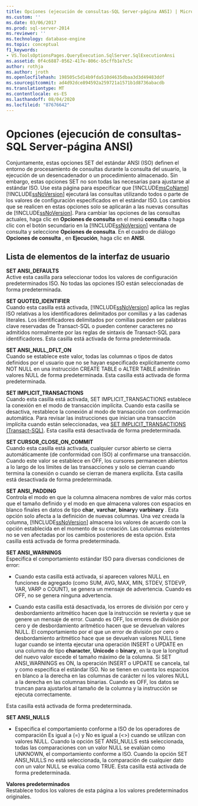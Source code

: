 ```yaml
---
title: Opciones (ejecución de consultas-SQL Server-página ANSI) | Microsoft Docs
ms.custom: ''
ms.date: 03/06/2017
ms.prod: sql-server-2014
ms.reviewer: ''
ms.technology: database-engine
ms.topic: conceptual
f1_keywords:
- VS.ToolsOptionsPages.QueryExecution.SqlServer.SqlExecutionAnsi
ms.assetid: 0f4c6887-0562-417e-806c-b5cffb1e7c5c
author: rothja
ms.author: jroth
ms.openlocfilehash: 198505c5d14b9fda510d4635dbaa3d3d49483ddf
ms.sourcegitcommit: ad4d92dce894592a259721a1571b1d8736abacdb
ms.translationtype: MT
ms.contentlocale: es-ES
ms.lasthandoff: 08/04/2020
ms.locfileid: "87676642"
---
```

# <a name="options-query-execution-sql-server-ansi-page"></a>Opciones (ejecución de consultas-SQL Server-página ANSI)
  Conjuntamente, estas opciones SET del estándar ANSI (ISO) definen el entorno de procesamiento de consultas durante la consulta del usuario, la ejecución de un desencadenador o un procedimiento almacenado. Sin embargo, estas opciones SET no son todas las necesarias para ajustarse al estándar ISO. Use esta página para especificar que [!INCLUDE[msCoName](../includes/msconame-md.md)] [!INCLUDE[ssNoVersion](../includes/ssnoversion-md.md)] ejecutará las consultas utilizando todos o parte de los valores de configuración especificados en el estándar ISO. Los cambios que se realicen en estas opciones solo se aplicarán a las nuevas consultas de [!INCLUDE[ssNoVersion](../includes/ssnoversion-md.md)]. Para cambiar las opciones de las consultas actuales, haga clic en **Opciones de consulta** en el menú **consulta** o haga clic con el botón secundario en la [!INCLUDE[ssNoVersion](../includes/ssnoversion-md.md)] ventana de consulta y seleccione **Opciones de consulta**. En el cuadro de diálogo **Opciones de consulta** , en **Ejecución**, haga clic en **ANSI**.  
  
## <a name="ui-element-list"></a>Lista de elementos de la interfaz de usuario  
 **SET ANSI_DEFAULTS**  
 Active esta casilla para seleccionar todos los valores de configuración predeterminados ISO. No todas las opciones ISO están seleccionadas de forma predeterminada.  
  
 **SET QUOTED_IDENTIFIER**  
 Cuando esta casilla está activada, [!INCLUDE[ssNoVersion](../includes/ssnoversion-md.md)] aplica las reglas ISO relativas a los identificadores delimitados por comillas y a las cadenas literales. Los identificadores delimitados por comillas pueden ser palabras clave reservadas de Transact-SQL o pueden contener caracteres no admitidos normalmente por las reglas de sintaxis de Transact-SQL para identificadores. Esta casilla está activada de forma predeterminada.  
  
 **SET ANSI_NULL_DFLT_ON**  
 Cuando se establece este valor, todas las columnas o tipos de datos definidos por el usuario que no se hayan especificado explícitamente como NOT NULL en una instrucción CREATE TABLE o ALTER TABLE admitirán valores NULL de forma predeterminada. Esta casilla está activada de forma predeterminada.  
  
 **SET IMPLICIT_TRANSACTIONS**  
 Cuando esta casilla está activada, SET IMPLICIT_TRANSACTIONS establece la conexión en el modo de transacción implícita. Cuando esta casilla se desactiva, restablece la conexión al modo de transacción con confirmación automática. Para revisar las instrucciones que inician una transacción implícita cuando están seleccionadas, vea [SET IMPLICIT_TRANSACTIONS &#40;Transact-SQL&#41;](/sql/t-sql/statements/set-implicit-transactions-transact-sql). Esta casilla está desactivada de forma predeterminada.  
  
 **SET CURSOR_CLOSE_ON_COMMIT**  
 Cuando esta casilla está activada, cualquier cursor abierto se cierra automáticamente (de conformidad con ISO) al confirmarse una transacción. Cuando este valor se establece en OFF, los cursores permanecen abiertos a lo largo de los límites de las transacciones y solo se cierran cuando termina la conexión o cuando se cierran de manera explícita. Esta casilla está desactivada de forma predeterminada.  
  
 **SET ANSI_PADDING**  
 Controla el modo en que la columna almacena nombres de valor más cortos que el tamaño definido y el modo en que almacena valores con espacios en blanco finales en datos de tipo **char**, **varchar**, **binary**y **varbinary** . Esta opción solo afecta a la definición de nuevas columnas. Una vez creada la columna, [!INCLUDE[ssNoVersion](../includes/ssnoversion-md.md)] almacena los valores de acuerdo con la opción establecida en el momento de su creación. Las columnas existentes no se ven afectadas por los cambios posteriores de esta opción. Esta casilla está activada de forma predeterminada.  
  
 **SET ANSI_WARNINGS**  
 Especifica el comportamiento estándar ISO para diversas condiciones de error:  
  
-   Cuando esta casilla está activada, si aparecen valores NULL en funciones de agregado (como SUM, AVG, MAX, MIN, STDEV, STDEVP, VAR, VARP o COUNT), se genera un mensaje de advertencia. Cuando es OFF, no se genera ninguna advertencia.  
  
-   Cuando esta casilla está desactivada, los errores de división por cero y desbordamiento aritmético hacen que la instrucción se revierta y que se genere un mensaje de error. Cuando es OFF, los errores de división por cero y de desbordamiento aritmético hacen que se devuelvan valores NULL. El comportamiento por el que un error de división por cero o desbordamiento aritmético hace que se devuelvan valores NULL tiene lugar cuando se intenta ejecutar una operación INSERT o UPDATE en una columna de tipo **character**, **Unicode** o **binary**, en la que la longitud del nuevo valor excede el tamaño máximo de la columna. Si SET ANSI_WARNINGS es ON, la operación INSERT o UPDATE se cancela, tal y como especifica el estándar ISO. No se tienen en cuenta los espacios en blanco a la derecha en las columnas de carácter ni los valores NULL a la derecha en las columnas binarias. Cuando es OFF, los datos se truncan para ajustarlos al tamaño de la columna y la instrucción se ejecuta correctamente.  
  
 Esta casilla está activada de forma predeterminada.  
  
 **SET ANSI_NULLS**  
 -   Especifica el comportamiento conforme a ISO de los operadores de comparación Es igual a (=) y No es igual a (<>) cuando se utilizan con valores NULL. Cuando la opción SET ANSI_NULLS está seleccionada, todas las comparaciones con un valor NULL se evalúan como UNKNOWN, el comportamiento conforme a ISO. Cuando la opción SET ANSI_NULLS no está seleccionada, la comparación de cualquier dato con un valor NULL se evalúa como TRUE. Esta casilla está activada de forma predeterminada.  
  
 **Valores predeterminados**  
 Restablece todos los valores de esta página a los valores predeterminados originales.  
  
  
